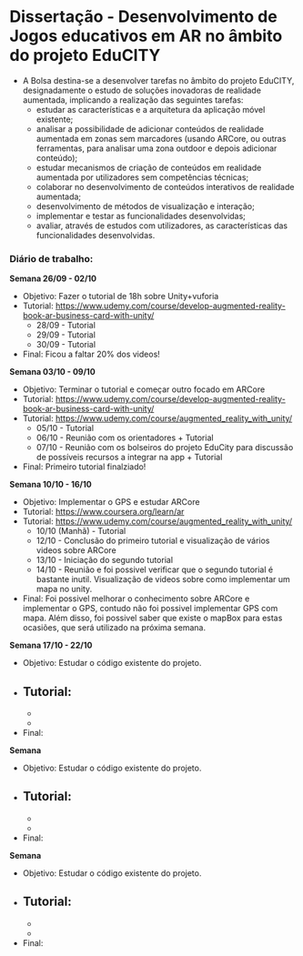 # Dissertação - Desenvolvimento de Jogos educativos em AR no âmbito do projeto EduCITY
- A Bolsa destina-se a desenvolver tarefas no âmbito do projeto EduCITY, designadamente o estudo de soluções inovadoras de realidade aumentada, implicando a realização das seguintes tarefas:
  - estudar as características e a arquitetura da aplicação móvel existente; 
  - analisar a possibilidade de adicionar conteúdos de realidade aumentada em zonas sem marcadores (usando ARCore, ou outras ferramentas, para analisar uma zona outdoor e depois adicionar conteúdo); 
  - estudar mecanismos de criação de conteúdos em realidade aumentada por utilizadores sem competências técnicas; 
  - colaborar no desenvolvimento de conteúdos interativos de realidade aumentada;
  - desenvolvimento de métodos de visualização e interação; 
  - implementar e testar as funcionalidades desenvolvidas; 
  - avaliar, através de estudos com utilizadores, as características das funcionalidades desenvolvidas.

### Diário de trabalho:
<b>Semana 26/09 - 02/10</b>
- Objetivo: Fazer o tutorial de 18h sobre Unity+vuforia
- Tutorial: https://www.udemy.com/course/develop-augmented-reality-book-ar-business-card-with-unity/
  - 28/09 - Tutorial
  - 29/09 - Tutorial
  - 30/09 - Tutorial
- Final: Ficou a faltar 20% dos videos!
   
<b>Semana 03/10 - 09/10</b>
- Objetivo: Terminar o tutorial e começar outro focado em ARCore
- Tutorial: https://www.udemy.com/course/develop-augmented-reality-book-ar-business-card-with-unity/
- Tutorial: https://www.udemy.com/course/augmented_reality_with_unity/
  - 05/10 - Tutorial
  - 06/10 - Reunião com os orientadores + Tutorial
  - 07/10 - Reunião com os bolseiros do projeto EduCity para discussão de possíveis recursos a integrar na app + Tutorial
- Final: Primeiro tutorial finalziado!
   
<b> Semana 10/10 - 16/10</b>
- Objetivo: Implementar o GPS e estudar ARCore
- Tutorial: https://www.coursera.org/learn/ar
- Tutorial: https://www.udemy.com/course/augmented_reality_with_unity/
  -  10/10 (Manhã) - Tutorial
  - 12/10 - Conclusão do primeiro tutorial e visualização de vários videos sobre ARCore
  - 13/10 - Iniciação do segundo tutorial
  - 14/10 - Reunião e foi possivel verificar que o segundo tutorial é bastante inutil. Visualização de videos sobre como implementar um mapa no unity.
- Final: Foi possivel melhorar o conhecimento sobre ARCore e implementar o GPS, contudo não foi possivel implementar GPS com mapa. Além disso, foi possivel saber que existe o mapBox para estas ocasiões, que será utilizado na próxima semana.

<b> Semana 17/10 - 22/10</b>
- Objetivo: Estudar o código existente do projeto.
- Tutorial:
  -  
  - 
  -
- Final:

<b> Semana </b>
- Objetivo: Estudar o código existente do projeto.
- Tutorial:
  -  
  - 
  -
- Final:

<b> Semana </b>
- Objetivo: Estudar o código existente do projeto.
- Tutorial:
  -  
  - 
  -
- Final:




